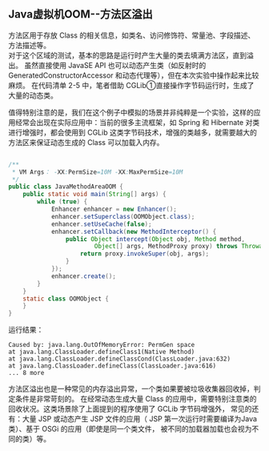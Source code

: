 ## Java虚拟机OOM--方法区溢出


方法区用于存放 Class 的相关信息，如类名、访问修饰符、常量池、字段描述、方法描述等。  
对于这个区域的测试，基本的思路是运行时产生大量的类去填满方法区，直到溢出。
虽然直接使用 JavaSE API 也可以动态产生类（如反射时的GeneratedConstructorAccessor 和动态代理等），但在本次实验中操作起来比较麻烦。
在代码清单 2-5 中，笔者借助 CGLib①直接操作字节码运行时，生成了大量的动态类。


值得特别注意的是，我们在这个例子中模拟的场景并非纯粹是一个实验，这样的应用经常会出现在实际应用中：当前的很多主流框架，如 Spring 和 Hibernate 对类进行增强时，都会使用到 CGLib 这类字节码技术，增强的类越多，就需要越大的方法区来保证动态生成的 Class 可以加载入内存。

```java

/**
 * VM Args： -XX:PermSize=10M -XX:MaxPermSize=10M
 */
public class JavaMethodAreaOOM {
    public static void main(String[] args) {
        while (true) {
            Enhancer enhancer = new Enhancer();
            enhancer.setSuperclass(OOMObject.class);
            enhancer.setUseCache(false);
            enhancer.setCallback(new MethodInterceptor() {
                public Object intercept(Object obj, Method method,
                        Object[] args, MethodProxy proxy) throws Throwable {
                    return proxy.invokeSuper(obj, args);
                }
            });
            enhancer.create();
        }
    }
    static class OOMObject {
    }
}
```

运行结果：

```shell
Caused by: java.lang.OutOfMemoryError: PermGen space
at java.lang.ClassLoader.defineClass1(Native Method)
at java.lang.ClassLoader.defineClassCond(ClassLoader.java:632)
at java.lang.ClassLoader.defineClass(ClassLoader.java:616)
... 8 more
```

方法区溢出也是一种常见的内存溢出异常，一个类如果要被垃圾收集器回收掉，判定条件是非常苛刻的。
在经常动态生成大量 Class 的应用中，需要特别注意类的回收状况。这类场景除了上面提到的程序使用了 GCLib 字节码增强外，
常见的还有：大量 JSP 或动态产生 JSP 文件的应用（ JSP 第一次运行时需要编译为Java 类）、基于 OSGi 的应用（即使是同一个类文件，
被不同的加载器加载也会视为不同的类）等。
